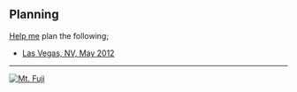 ## Planning

<a href="/dylanegan/travel/fork_select" class="minibutton btn-fork" rel="facebox nofollow">Help me</a> plan the following;

* [Las Vegas, NV, May 2012](https://github.com/dylanegan/travel/blob/master/USA/Nevada/Las-Vegas-May-2012.md)

- - -

[![Mt. Fuji](http://farm3.staticflickr.com/2564/3764089529_73fa703e79_n.jpg)](http://www.flickr.com/photos/dylane/3764089529/)
